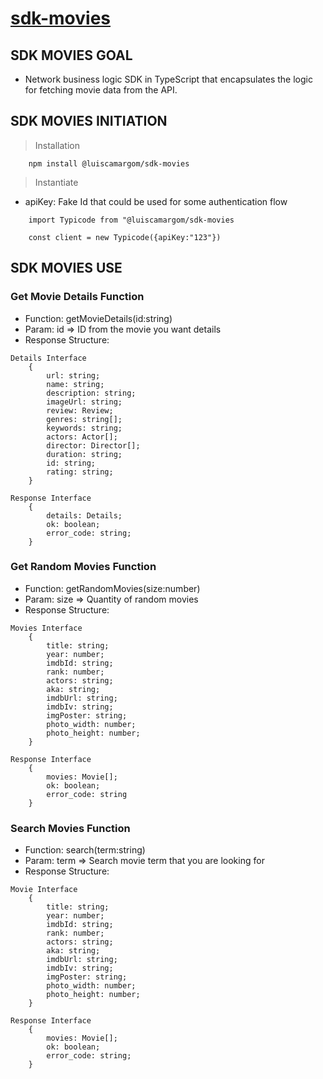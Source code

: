 # [sdk-movies](https://www.npmjs.com/package/@luiscamargom/sdk-movies)

## SDK MOVIES GOAL

- Network business logic SDK in TypeScript that encapsulates the logic for fetching movie data from the API.

## SDK MOVIES INITIATION

> Installation

```
    npm install @luiscamargom/sdk-movies
```

> Instantiate

- apiKey: Fake Id that could be used for some authentication flow

```
    import Typicode from "@luiscamargom/sdk-movies

    const client = new Typicode({apiKey:"123"})
```

## SDK MOVIES USE

### Get Movie Details Function
- Function: getMovieDetails(id:string)
- Param: id => ID from the movie you want details
- Response Structure:
```
Details Interface 
    {
        url: string;
        name: string;
        description: string;
        imageUrl: string;
        review: Review;
        genres: string[];
        keywords: string;
        actors: Actor[];
        director: Director[];
        duration: string;
        id: string;
        rating: string;
    }

Response Interface
    {
        details: Details;
        ok: boolean;
        error_code: string;
    }
```

### Get Random Movies Function

- Function: getRandomMovies(size:number)
- Param: size => Quantity of random movies
- Response Structure:
```
Movies Interface 
    {
        title: string;
        year: number;
        imdbId: string;
        rank: number;
        actors: string;
        aka: string;
        imdbUrl: string;
        imdbIv: string;
        imgPoster: string;
        photo_width: number;
        photo_height: number;
    }

Response Interface 
    { 
        movies: Movie[];
        ok: boolean;
        error_code: string
    }
```

### Search Movies Function
- Function: search(term:string)
- Param: term => Search movie term that you are looking for
- Response Structure:
```
Movie Interface 
    {
        title: string;
        year: number;
        imdbId: string;
        rank: number;
        actors: string;
        aka: string;
        imdbUrl: string;
        imdbIv: string;
        imgPoster: string;
        photo_width: number;
        photo_height: number;
    }

Response Interface
    { 
        movies: Movie[];
        ok: boolean;
        error_code: string;
    }
```